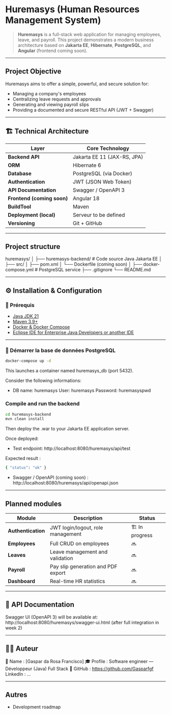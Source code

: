 # Huremasys (Human Resources Management System)

> **Huremasys** is a full-stack web application for managing employees, leave, and payroll.
> This project demonstrates a modern business architecture based on **Jakarta EE**, **Hibernate**, **PostgreSQL**, and **Angular** (frontend coming soon).

---

## Project Objective

Huremasys aims to offer a simple, powerful, and secure solution for:
- Managing a company's employees
- Centralizing leave requests and approvals
- Generating and viewing payroll slips
- Providing a documented and secure RESTful API (JWT + Swagger)

---

## 🏗️ Technical Architecture

| Layer | Core Technology |
|---------|------------------------|
| **Backend API** | Jakarta EE 11 (JAX-RS, JPA) |
| **ORM** | Hibernate 6 |
| **Database** | PostgreSQL (via Docker) |
| **Authentication** | JWT (JSON Web Token) |
| **API Documentation** | Swagger / OpenAPI 3 |
| **Frontend (coming soon)** | Angular 18 |
| **BuildTool** | Maven |
| **Deployment (local)** | Serveur to be defined |
| **Versioning** | Git + GitHub |

---

## Project structure

huremasys/
│
├── huremasys-backend/ # Code source Java Jakarta EE
│ ├── src/
│ ├── pom.xml
│ └── Dockerfile (coming soon)
│
├── docker-compose.yml # PostgreSQL service
├── .gitignore
└── README.md


---

## ⚙️ Installation & Configuration

### 🔧 Prérequis

- [Java JDK 21](https://adoptium.net/)
- [Maven 3.9+](https://maven.apache.org/)
- [Docker & Docker Compose](https://www.docker.com/)
- [Eclipse IDE for Enterprise Java Developers or another IDE](https://eclipse.org/downloads/)

---

### 🐘 Démarrer la base de données PostgreSQL

```bash
docker-compose up -d
```
This launches a container named huremasys_db (port 5432).

Consider the following informations:
- DB name: huremasys
User: huremasys
Password: huremasyspwd

### Compile and run the backend
```bash
cd huremasys-backend
mvn clean install
```
Then deploy the .war to your Jakarta EE application server.

Once deployed:

- Test endpoint: http://localhost:8080/huremasys/api/test

Expected result :
```bash
{ "status": "ok" }
```

- Swagger / OpenAPI (coming soon) : http://localhost:8080/huremasys/api/openapi.json

---

## Planned modules

| Module             | Description                                 | Status       |
| ------------------ | ------------------------------------------- | ------------ |
| **Authentication** | JWT login/logout, role management         | 🏗️ In progress |
| **Employees**      | Full CRUD on employees               | 🔜           |
| **Leaves**         | Leave management and validation            | 🔜           |
| **Payroll**        | Pay slip generation and PDF export | 🔜           |
| **Dashboard**      | Real-time HR statistics               | 🔜           |

---

## 📘 API Documentation

Swagger UI (OpenAPI 3) will be available at: http://localhost:8080/huremasys/swagger-ui.html
(after full integration in week 2)

---

## 🧑‍💻 Auteur

💼 Name : [Gaspar da Rosa Francisco]
🎓 Profile : Software engineer — Développeur (Java) Full Stack
🔗 GitHub : https://github.com/Gasparfgf
LinkedIn : ...

---

## Autres

- Development roadmap



